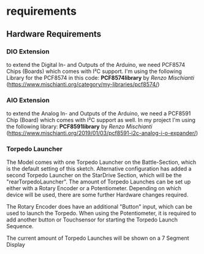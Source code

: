 # requirements

## Hardware Requirements

### DIO Extension
to extend the Digital In- and Outputs of the Arduino, we need PCF8574 Chips (Boards) which comes with I²C support.
I'm using the following Library for the PCF8574 in this code:
**PCF8574library** by *Renzo Mischianti* (https://www.mischianti.org/category/my-libraries/pcf8574/)

### AIO Extension
to extend the Analog In- and Outputs of the Arduino, we need a PCF8591 Chip (Board) which comes with I²C support as well.
In my project I'm using the following library:
**PCF8591library** by *Renzo Mischianti* (https://www.mischianti.org/2019/01/03/pcf8591-i2c-analog-i-o-expander/)

### Torpedo Launcher
The Model comes with one Torpedo Launcher on the Battle-Section, which is the default setting of this sketch.
Alternative configuration has added a second Torpedo Launcher on the StarDrive Section, which will be the "rearTorpedoLauncher".
The amount of Torpedo Launches can be set up either with a Rotary Encoder or a Potentiometer.
Depending on which device will be used, there are some further Hardware changes required.

The Rotary Encoder does have an additional "Button" input, which can be used to launch the Torpedo.
When using the Potentiometer, it is required to add another button or Touchsensor for starting the Torpedo Launch Sequence.

The current amount of Torpedo Launches will be shown on a 7 Segment Display
